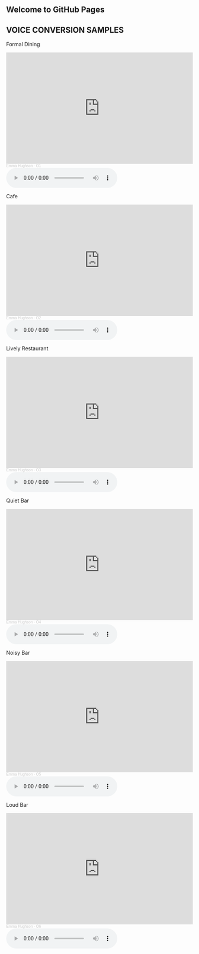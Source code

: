 ## Welcome to GitHub Pages

## VOICE CONVERSION SAMPLES

Formal Dining
<iframe width="100%" height="300" scrolling="no" frameborder="no" allow="autoplay" src="https://w.soundcloud.com/player/?url=https%3A//api.soundcloud.com/tracks/1220072401%3Fsecret_token%3Ds-WBeLtDrBHxC&color=%23ff5500&auto_play=false&hide_related=false&show_comments=true&show_user=true&show_reposts=false&show_teaser=true&visual=true"></iframe><div style="font-size: 10px; color: #cccccc;line-break: anywhere;word-break: normal;overflow: hidden;white-space: nowrap;text-overflow: ellipsis; font-family: Interstate,Lucida Grande,Lucida Sans Unicode,Lucida Sans,Garuda,Verdana,Tahoma,sans-serif;font-weight: 100;"><a href="https://soundcloud.com/emma-hughson" title="Emma Hughson" target="_blank" style="color: #cccccc; text-decoration: none;">Emma Hughson</a> · <a href="https://soundcloud.com/emma-hughson/overlay1/s-WBeLtDrBHxC" title="O1" target="_blank" style="color: #cccccc; text-decoration: none;">O1</a></div>
<audio controls="controls" src="https://soundcloud.com/emma-hughson/overlay1/s-WBeLtDrBHxC?utm_source=clipboard&utm_medium=text&utm_campaign=social_sharing">
<p>Your browser does not support the audio element.</p>
</audio>

Cafe
<iframe width="100%" height="300" scrolling="no" frameborder="no" allow="autoplay" src="https://w.soundcloud.com/player/?url=https%3A//api.soundcloud.com/tracks/1220072395%3Fsecret_token%3Ds-DCOZCKeO7np&color=%23ff5500&auto_play=false&hide_related=false&show_comments=true&show_user=true&show_reposts=false&show_teaser=true&visual=true"></iframe><div style="font-size: 10px; color: #cccccc;line-break: anywhere;word-break: normal;overflow: hidden;white-space: nowrap;text-overflow: ellipsis; font-family: Interstate,Lucida Grande,Lucida Sans Unicode,Lucida Sans,Garuda,Verdana,Tahoma,sans-serif;font-weight: 100;"><a href="https://soundcloud.com/emma-hughson" title="Emma Hughson" target="_blank" style="color: #cccccc; text-decoration: none;">Emma Hughson</a> · <a href="https://soundcloud.com/emma-hughson/overlay2/s-DCOZCKeO7np" title="O2" target="_blank" style="color: #cccccc; text-decoration: none;">O2</a></div>
<audio controls="controls" src="https://soundcloud.com/emma-hughson/overlay1/s-WBeLtDrBHxC?utm_source=clipboard&utm_medium=text&utm_campaign=social_sharing">
<p>Your browser does not support the audio element.</p>
</audio>

Lively Restaurant
<iframe width="100%" height="300" scrolling="no" frameborder="no" allow="autoplay" src="https://w.soundcloud.com/player/?url=https%3A//api.soundcloud.com/tracks/1220072392%3Fsecret_token%3Ds-BwsAQRMgsK1&color=%23ff5500&auto_play=false&hide_related=false&show_comments=true&show_user=true&show_reposts=false&show_teaser=true&visual=true"></iframe><div style="font-size: 10px; color: #cccccc;line-break: anywhere;word-break: normal;overflow: hidden;white-space: nowrap;text-overflow: ellipsis; font-family: Interstate,Lucida Grande,Lucida Sans Unicode,Lucida Sans,Garuda,Verdana,Tahoma,sans-serif;font-weight: 100;"><a href="https://soundcloud.com/emma-hughson" title="Emma Hughson" target="_blank" style="color: #cccccc; text-decoration: none;">Emma Hughson</a> · <a href="https://soundcloud.com/emma-hughson/overlay3/s-BwsAQRMgsK1" title="O3" target="_blank" style="color: #cccccc; text-decoration: none;">O3</a></div>
<audio controls="controls" src="https://soundcloud.com/emma-hughson/overlay1/s-WBeLtDrBHxC?utm_source=clipboard&utm_medium=text&utm_campaign=social_sharing">
<p>Your browser does not support the audio element.</p>
</audio>

Quiet Bar
<iframe width="100%" height="300" scrolling="no" frameborder="no" allow="autoplay" src="https://w.soundcloud.com/player/?url=https%3A//api.soundcloud.com/tracks/1220072380%3Fsecret_token%3Ds-eAlXeGmoVUN&color=%23ff5500&auto_play=false&hide_related=false&show_comments=true&show_user=true&show_reposts=false&show_teaser=true&visual=true"></iframe><div style="font-size: 10px; color: #cccccc;line-break: anywhere;word-break: normal;overflow: hidden;white-space: nowrap;text-overflow: ellipsis; font-family: Interstate,Lucida Grande,Lucida Sans Unicode,Lucida Sans,Garuda,Verdana,Tahoma,sans-serif;font-weight: 100;"><a href="https://soundcloud.com/emma-hughson" title="Emma Hughson" target="_blank" style="color: #cccccc; text-decoration: none;">Emma Hughson</a> · <a href="https://soundcloud.com/emma-hughson/overlay4/s-eAlXeGmoVUN" title="O4" target="_blank" style="color: #cccccc; text-decoration: none;">O4</a></div>
<audio controls="controls" src="https://soundcloud.com/emma-hughson/overlay1/s-WBeLtDrBHxC?utm_source=clipboard&utm_medium=text&utm_campaign=social_sharing">
<p>Your browser does not support the audio element.</p>
</audio>

Noisy Bar
<iframe width="100%" height="300" scrolling="no" frameborder="no" allow="autoplay" src="https://w.soundcloud.com/player/?url=https%3A//api.soundcloud.com/tracks/1220072374%3Fsecret_token%3Ds-60jqs1ItEGI&color=%23ff5500&auto_play=false&hide_related=false&show_comments=true&show_user=true&show_reposts=false&show_teaser=true&visual=true"></iframe><div style="font-size: 10px; color: #cccccc;line-break: anywhere;word-break: normal;overflow: hidden;white-space: nowrap;text-overflow: ellipsis; font-family: Interstate,Lucida Grande,Lucida Sans Unicode,Lucida Sans,Garuda,Verdana,Tahoma,sans-serif;font-weight: 100;"><a href="https://soundcloud.com/emma-hughson" title="Emma Hughson" target="_blank" style="color: #cccccc; text-decoration: none;">Emma Hughson</a> · <a href="https://soundcloud.com/emma-hughson/overlay5/s-60jqs1ItEGI" title="O5" target="_blank" style="color: #cccccc; text-decoration: none;">O5</a></div>
<audio controls="controls" src="https://soundcloud.com/emma-hughson/overlay1/s-WBeLtDrBHxC?utm_source=clipboard&utm_medium=text&utm_campaign=social_sharing">
<p>Your browser does not support the audio element.</p>
</audio>

Loud Bar
<iframe width="100%" height="300" scrolling="no" frameborder="no" allow="autoplay" src="https://w.soundcloud.com/player/?url=https%3A//api.soundcloud.com/tracks/1220072368%3Fsecret_token%3Ds-DbZHSUjynkr&color=%23ff5500&auto_play=false&hide_related=false&show_comments=true&show_user=true&show_reposts=false&show_teaser=true&visual=true"></iframe><div style="font-size: 10px; color: #cccccc;line-break: anywhere;word-break: normal;overflow: hidden;white-space: nowrap;text-overflow: ellipsis; font-family: Interstate,Lucida Grande,Lucida Sans Unicode,Lucida Sans,Garuda,Verdana,Tahoma,sans-serif;font-weight: 100;"><a href="https://soundcloud.com/emma-hughson" title="Emma Hughson" target="_blank" style="color: #cccccc; text-decoration: none;">Emma Hughson</a> · <a href="https://soundcloud.com/emma-hughson/overlay6/s-DbZHSUjynkr" title="O6" target="_blank" style="color: #cccccc; text-decoration: none;">O6</a></div>
<audio controls="controls" src="https://soundcloud.com/emma-hughson/overlay1/s-WBeLtDrBHxC?utm_source=clipboard&utm_medium=text&utm_campaign=social_sharing">
<p>Your browser does not support the audio element.</p>
</audio>
